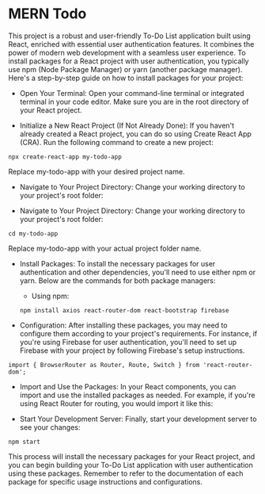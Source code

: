 
# MERN Todo

This project is a robust and user-friendly To-Do List application built using React, enriched with essential user authentication features. It combines the power of modern web development with a seamless user experience. 
To install packages for a React project with user authentication, you typically use npm (Node Package Manager) or yarn (another package manager). Here's a step-by-step guide on how to install packages for your project:

* Open Your Terminal: Open your command-line terminal or integrated terminal in your code editor. Make sure you are in the root directory of your React project.

* Initialize a New React Project (If Not Already Done): If you haven't already created a React project, you can do so using Create React App (CRA). Run the following command to create a new project:

``` 
npx create-react-app my-todo-app
```
Replace my-todo-app with your desired project name.

* Navigate to Your Project Directory: Change your working directory to your project's root folder:

* Navigate to Your Project Directory: Change your working directory to your project's root folder:
```
cd my-todo-app
```
Replace my-todo-app with your actual project folder name.

* Install Packages: To install the necessary packages for user authentication and other dependencies, you'll need to use either npm or yarn. Below are the commands for both package managers:
    * Using npm:
    ```
    npm install axios react-router-dom react-bootstrap firebase
    ```

* Configuration: After installing these packages, you may need to configure them according to your project's requirements. For instance, if you're using Firebase for user authentication, you'll need to set up Firebase with your project by following Firebase's setup instructions.
```
import { BrowserRouter as Router, Route, Switch } from 'react-router-dom';
```

* Import and Use the Packages: In your React components, you can import and use the installed packages as needed. For example, if you're using React Router for routing, you would import it like this:

* Start Your Development Server: Finally, start your development server to see your changes:
```
npm start
```
This process will install the necessary packages for your React project, and you can begin building your To-Do List application with user authentication using these packages. Remember to refer to the documentation of each package for specific usage instructions and configurations.
